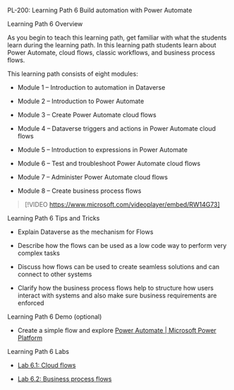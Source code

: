 
PL-200: Learning Path 6 Build automation with Power Automate 

Learning Path 6 Overview 

As you begin to teach this learning path, get familiar with what the students learn during the learning path. In this learning path students learn about Power Automate, cloud flows, classic workflows, and business process flows. 

This learning path consists of eight modules: 

- Module 1 – Introduction to automation in Dataverse 

- Module 2 – Introduction to Power Automate  

- Module 3 – Create Power Automate cloud flows 

- Module 4 – Dataverse triggers and actions in Power Automate cloud flows 

- Module 5 – Introduction to expressions in Power Automate 

- Module 6 – Test and troubleshoot Power Automate cloud flows 

- Module 7 – Administer Power Automate cloud flows 

- Module 8 – Create business process flows 

> [!VIDEO https://www.microsoft.com/videoplayer/embed/RW14G73] 

Learning Path 6 Tips and Tricks 

- Explain Dataverse as the mechanism for Flows 

- Describe how the flows can be used as a low code way to perform very complex tasks 

- Discuss how flows can be used to create seamless solutions and can connect to other systems 

- Clarify how the business process flows help to structure how users interact with systems and also make sure business requirements are enforced 

Learning Path 6 Demo (optional) 

- Create a simple flow and explore [Power Automate | Microsoft Power Platform ](https://aka.ms/Flow.Microsoft.com)

Learning Path 6 Labs 

- [Lab 6.1: Cloud flows ](https://microsoftlearning.github.io/PL-200-Power-Platform-Functional-Consultant/Instructions/Labs/LAB%5BPL-200%5D_M05L01_Pages.html)

- [Lab 6.2: Business process flows](https://microsoftlearning.github.io/PL-200-Power-Platform-Functional-Consultant/Instructions/Labs/LAB%5BPL-200%5D_M06L02_BPFs.html) 